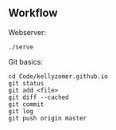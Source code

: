 ## Workflow

Webserver:

```
./serve
```

Git basics:

```
cd Code/kellyzomer.github.io
git status
git add <file>
git diff --cached
git commit
git log
git push origin master
```
